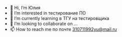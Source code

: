 - 👋 Hi, I’m Юлия
- 👀 I’m interested in тестирование ПО
- 🌱 I’m currently learning в ТГУ на тестировщика
- 💞️ I’m looking to collaborate on ...
- 📫 How to reach me по почте 310711992yu@mail.ru
<!---
JU3107/JU3107 is a ✨ special ✨ repository because its `README.md` (this file) appears on your GitHub profile.
You can click the Preview link to take a look at your changes.
--->
